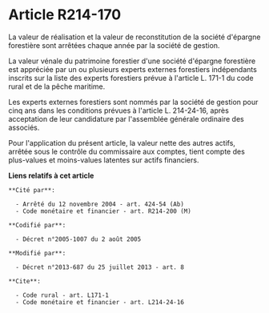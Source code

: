 # Article R214-170

La valeur de réalisation et la valeur de reconstitution de la société d'épargne forestière sont arrêtées chaque année par la
société de gestion. 

La valeur vénale du patrimoine forestier d'une société d'épargne forestière est appréciée par un ou plusieurs experts
externes forestiers indépendants inscrits sur la liste des experts forestiers prévue à l'article L. 171-1 du code rural et de
la pêche maritime. 

Les experts externes forestiers sont nommés par la société de gestion pour cinq ans dans les conditions prévues à l'article
L. 214-24-16, après acceptation de leur candidature par l'assemblée générale ordinaire des associés. 

Pour l'application du présent article, la valeur nette des autres actifs, arrêtée sous le contrôle du commissaire aux
comptes, tient compte des plus-values et moins-values latentes sur actifs financiers.

**Liens relatifs à cet article**

	**Cité par**:

	  - Arrêté du 12 novembre 2004 - art. 424-54 (Ab)
	  - Code monétaire et financier - art. R214-200 (M)

	**Codifié par**:

	  - Décret n°2005-1007 du 2 août 2005

	**Modifié par**:

	  - Décret n°2013-687 du 25 juillet 2013 - art. 8

	**Cite**:

	  - Code rural - art. L171-1
	  - Code monétaire et financier - art. L214-24-16
